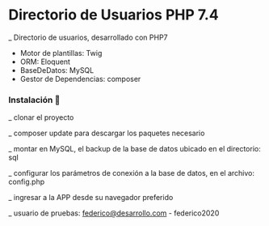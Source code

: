 # Directorio de Usuarios PHP 7.4

_ Directorio de usuarios, desarrollado con PHP7

- Motor de plantillas: Twig
- ORM: Eloquent 
- BaseDeDatos: MySQL
- Gestor de Dependencias: composer 

### Instalación 🔧

_ clonar el proyecto

_ composer update para descargar los paquetes necesario

_ montar en MySQL, el backup de la base de datos ubicado en el directorio: sql

_ configurar los parámetros de conexión a la base de datos, en el archivo: config.php

_ ingresar a la APP desde su navegador preferido

_ usuario de pruebas: federico@desarrollo.com - federico2020